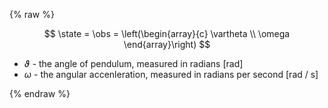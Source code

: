 {% raw %} 

$$
\state = \obs = \left(\begin{array}{c}
\vartheta \\
\omega 
\end{array}\right)
$$

- $\vartheta$ - the angle of pendulum, measured in radians [rad]
- $\omega$ - the angular accenleration, measured in radians per second [rad / s]

{% endraw %}